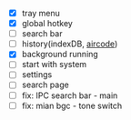 - [X] tray menu
- [X] global hotkey
- [ ] search bar
- [ ] history(indexDB, [aircode](https://aircode.io/dashboard))
- [X] background running
- [ ] start with system
- [ ] settings
- [ ] search page
- [ ] fix: IPC search bar - main
- [ ] fix: mian bgc - tone switch

